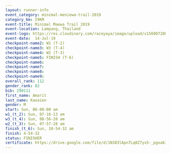 ```yaml
---
layout: runner-info 
event_category: minimal-meniewa-trail-2019 
category_km: 29KM 
event-title: Minimal Maewa Trail 2019 
event-location: Lampang, Thailand 
event-logo: https://res.cloudinary.com/raceyaya/image/upload/v1569072805/logo/minimal-trail_ktnvsp.jpg 
event-date:  14-Jul-19 
checkpoint-name2: W1 (T-2) 
checkpoint-name3: W3 (T-4) 
checkpoint-name4: W2 (T-3) 
checkpoint-name5: FINISH (T-6) 
checkpoint-name6: 
checkpoint-name7: 
checkpoint-name8: 
checkpoint-name9: 
overall_rank: 112
gender_rank: 82
bib: 290111
first_name: Amarit
last_name: Kaoaien
gender: M
start: Sun, 06-00-00 am
w1_(t_2): Sun, 07-16-13 am
w3_(t_4): Sun, 08-56-28 am
w2_(t_3): Sun, 07-57-28 am
finish_(t_6): Sun, 10-54-32 am
finish: 4-54-32
status: FINISHER
certificate: https://drive.google.com/file/d/1N383lApn7Lq8Z7yx5-_pgxabIQD1r-0c/view?usp=sharing
---
```

